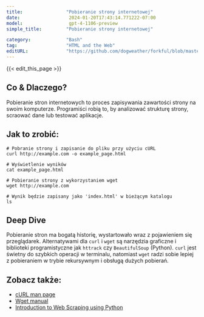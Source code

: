```yaml
---
title:                "Pobieranie strony internetowej"
date:                  2024-01-20T17:43:14.771222-07:00
model:                 gpt-4-1106-preview
simple_title:         "Pobieranie strony internetowej"

category:             "Bash"
tag:                  "HTML and the Web"
editURL:              "https://github.com/dogweather/forkful/blob/master/content/pl/bash/downloading-a-web-page.md"
---
```


{{< edit_this_page >}}

## Co & Dlaczego?
Pobieranie stron internetowych to proces zapisywania zawartości strony na swoim komputerze. Programiści robią to, by analizować strukturę strony, scraować dane lub testować aplikacje.

## Jak to zrobić:
```
# Pobranie strony i zapisanie do pliku przy użyciu cURL
curl http://example.com -o example_page.html

# Wyświetlenie wyników
cat example_page.html
```

```
# Pobieranie strony z wykorzystaniem wget
wget http://example.com

# Wynik będzie zapisany jako 'index.html' w bieżącym katalogu
ls
```

## Deep Dive
Pobieranie stron ma bogatą historię, wystartowało wraz z pojawieniem się przeglądarek. Alternatywami dla `curl` i `wget` są narzędzia graficzne i biblioteki programistyczne jak `httrack` czy `BeautifulSoup` (Python). `curl` jest świetny do szybkich operacji w terminalu, natomiast `wget` radzi sobie lepiej z pobieraniem w trybie rekursywnym i obsługą dużych pobierań.

## Zobacz także:
- [cURL man page](https://curl.haxx.se/docs/manpage.html)
- [Wget manual](https://www.gnu.org/software/wget/manual/wget.html)
- [Introduction to Web Scraping using Python](https://realpython.com/python-web-scraping-practical-introduction/)
